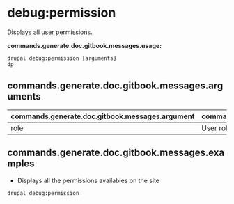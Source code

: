 # debug:permission
Displays all user permissions.

**commands.generate.doc.gitbook.messages.usage:**
```
drupal debug:permission [arguments]
dp
```

## commands.generate.doc.gitbook.messages.arguments
commands.generate.doc.gitbook.messages.argument | commands.generate.doc.gitbook.messages.details
---------|-------------
role | User role

## commands.generate.doc.gitbook.messages.examples
* Displays all the permissions availables on the site
```
drupal debug:permission
```
